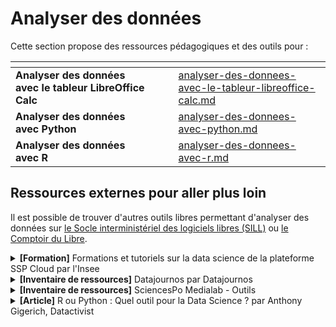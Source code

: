 # Analyser des données

Cette section propose des ressources pédagogiques et des outils pour :&#x20;

<table data-view="cards"><thead><tr><th></th><th></th><th></th><th data-hidden data-card-target data-type="content-ref"></th></tr></thead><tbody><tr><td><strong>Analyser des données avec le tableur LibreOffice Calc</strong></td><td></td><td></td><td><a href="analyser-des-donnees-avec-le-tableur-libreoffice-calc.md">analyser-des-donnees-avec-le-tableur-libreoffice-calc.md</a></td></tr><tr><td><strong>Analyser des données avec Python</strong></td><td></td><td></td><td><a href="analyser-des-donnees-avec-python.md">analyser-des-donnees-avec-python.md</a></td></tr><tr><td><strong>Analyser des données avec R</strong></td><td></td><td></td><td><a href="analyser-des-donnees-avec-r.md">analyser-des-donnees-avec-r.md</a></td></tr></tbody></table>

## Ressources externes pour aller plus loin

Il est possible de trouver d'autres outils libres permettant d'analyser des données sur [le Socle interministériel des logiciels libres (SILL)](https://code.gouv.fr/sill/) ou [le Comptoir du Libre](https://comptoir-du-libre.org/fr/).

<details>

<summary><strong>[Formation]</strong> Formations et tutoriels sur la data science de la plateforme SSP Cloud par l'Insee</summary>

[**Accéder au catalogue**](https://www.sspcloud.fr/formation?search=\&path=%5B%5D)

**Description :** Liste de formations à la data science.

</details>

<details>

<summary><strong>[Inventaire de ressources]</strong> Datajournos par Datajournos</summary>

[**Accéder à l'inventaire**](https://datajournos.fr/)

**Description :** Veille, ressources, outils, bonnes pratiques, réponses aux questions sur le datajournalisme.

</details>

<details>

<summary><strong>[Inventaire de ressources]</strong> SciencesPo Medialab - Outils</summary>

[**Accéder à l'inventaire**](https://medialab.sciencespo.fr/outils/)&#x20;

**Description :** Inventaire d'outils en traitement de données.

</details>

<details>

<summary><strong>[Article]</strong> R ou Python : Quel outil pour la Data Science ? par Anthony Gigerich, Datactivist</summary>

[**Accéder à l'article**](https://medium.com/datactivist/r-vs-python-quel-outil-pour-la-data-science-bf9d8588afaf)

</details>
